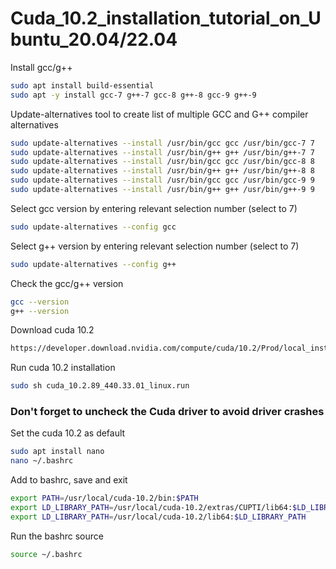 # Cuda_10.2_installation_tutorial_on_Ubuntu_20.04/22.04
Install gcc/g++
```bash
sudo apt install build-essential
sudo apt -y install gcc-7 g++-7 gcc-8 g++-8 gcc-9 g++-9
```

Update-alternatives tool to create list of multiple GCC and G++ compiler alternatives
```bash
sudo update-alternatives --install /usr/bin/gcc gcc /usr/bin/gcc-7 7
sudo update-alternatives --install /usr/bin/g++ g++ /usr/bin/g++-7 7
sudo update-alternatives --install /usr/bin/gcc gcc /usr/bin/gcc-8 8
sudo update-alternatives --install /usr/bin/g++ g++ /usr/bin/g++-8 8
sudo update-alternatives --install /usr/bin/gcc gcc /usr/bin/gcc-9 9
sudo update-alternatives --install /usr/bin/g++ g++ /usr/bin/g++-9 9
```

Select gcc version by entering relevant selection number (select to 7)
```bash
sudo update-alternatives --config gcc
```

Select g++ version by entering relevant selection number (select to 7)
```bash
sudo update-alternatives --config g++
```

Check the gcc/g++ version
```bash
gcc --version
g++ --version
```

Download cuda 10.2
```bash
https://developer.download.nvidia.com/compute/cuda/10.2/Prod/local_installers/cuda_10.2.89_440.33.01_linux.run
```

Run cuda 10.2 installation
```bash
sudo sh cuda_10.2.89_440.33.01_linux.run
```
### Don't forget to uncheck the Cuda driver to avoid driver crashes

Set the cuda 10.2 as default
```bash
sudo apt install nano
nano ~/.bashrc
```

Add to bashrc, save and exit
```bash
export PATH=/usr/local/cuda-10.2/bin:$PATH
export LD_LIBRARY_PATH=/usr/local/cuda-10.2/extras/CUPTI/lib64:$LD_LIBRARY_PATH
export LD_LIBRARY_PATH=/usr/local/cuda-10.2/lib64:$LD_LIBRARY_PATH
```

Run the bashrc source
```bash
source ~/.bashrc
```

